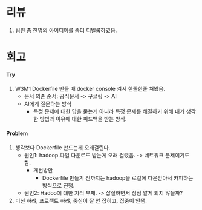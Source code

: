 # 리뷰
1. 팀원 중 한명의 아이디어를 좀더 디벨롭하였음.

# 회고
#### Try
1. W3M1 Dockerfile 만들 때 docker console 켜서 한줄한줄 쳐봤음.
    - 문서 의존 순서: 공식문서 -> 구글링 -> AI 
    - AI에게 질문하는 방식
        - 특정 문제에 대한 답을 묻는게 아니라 특정 문제를 해결하기 위해 내가 생각한 방법과 이유에 대한 피드백을 받는 방식. 

#### Problem
1. 생각보다 Dockerfile 만드는게 오래걸린다.
    - 원인1: hadoop 파일 다운로드 받는게 오래 걸렸음. -> 네트워크 문제이기도 함. 
        - 개선방안
            - Dockerfile 만들기 전까지는 hadoop을 로컬에 다운받아서 카피하는 방식으로 진행.
    - 원인2: Hadoo에 대한 지식 부재. -> 삽질하면서 점점 알게 되지 않을까?
2. 미션 하랴, 프로젝트 하랴, 중심이 잘 안 잡히고, 집중이 안됌.
